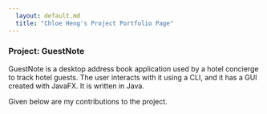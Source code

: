 ```yaml
---
  layout: default.md
  title: "Chloe Heng's Project Portfolio Page"
---
```


### Project: GuestNote

GuestNote is a desktop address book application used by a hotel concierge to track hotel guests. The user interacts with it using a CLI, and it has a GUI created with JavaFX. It is written in Java.

Given below are my contributions to the project.